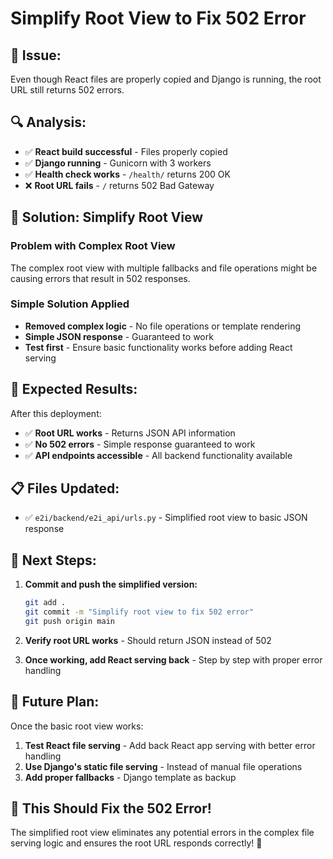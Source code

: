 # Simplify Root View to Fix 502 Error

## 🚨 **Issue:**
Even though React files are properly copied and Django is running, the root URL still returns 502 errors.

## 🔍 **Analysis:**
- ✅ **React build successful** - Files properly copied
- ✅ **Django running** - Gunicorn with 3 workers
- ✅ **Health check works** - `/health/` returns 200 OK
- ❌ **Root URL fails** - `/` returns 502 Bad Gateway

## 🔧 **Solution: Simplify Root View**

### **Problem with Complex Root View**
The complex root view with multiple fallbacks and file operations might be causing errors that result in 502 responses.

### **Simple Solution Applied**
- **Removed complex logic** - No file operations or template rendering
- **Simple JSON response** - Guaranteed to work
- **Test first** - Ensure basic functionality works before adding React serving

## 🎯 **Expected Results:**

After this deployment:
- ✅ **Root URL works** - Returns JSON API information
- ✅ **No 502 errors** - Simple response guaranteed to work
- ✅ **API endpoints accessible** - All backend functionality available

## 📋 **Files Updated:**

- ✅ `e2i/backend/e2i_api/urls.py` - Simplified root view to basic JSON response

## 🚀 **Next Steps:**

1. **Commit and push the simplified version:**
   ```bash
   git add .
   git commit -m "Simplify root view to fix 502 error"
   git push origin main
   ```

2. **Verify root URL works** - Should return JSON instead of 502

3. **Once working, add React serving back** - Step by step with proper error handling

## 🔄 **Future Plan:**

Once the basic root view works:
1. **Test React file serving** - Add back React app serving with better error handling
2. **Use Django's static file serving** - Instead of manual file operations
3. **Add proper fallbacks** - Django template as backup

## 🎉 **This Should Fix the 502 Error!**

The simplified root view eliminates any potential errors in the complex file serving logic and ensures the root URL responds correctly! 🚀
